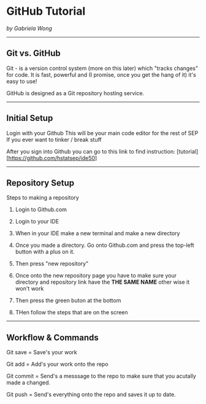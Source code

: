 # GitHub Tutorial

_by Gabriela Wong_

---
## Git vs. GitHub
Git - is a version control system (more on this later) which "tracks changes" for code. It is fast, powerful and (I promise, once you get the hang of it) it's easy to use! 

GitHub is designed as a Git repository hosting service.


---
## Initial Setup

Login with your Github
This will be your main code editor for the rest of SEP
If you ever want to tinker / break stuff

After you sign into Github you can go to this link to find instruction: [tutorial][https://github.com/hstatsep/ide50]


---
## Repository Setup

Steps to making a repository

1) Login to Github.com

2) Login to your IDE 

3) When in your IDE make a new terminal and make a new directory 

4) Once you made a directory. Go onto Github.com and press the top-left button with a plus on it.

5) Then press "new repository" 

6) Once onto the new repository page you have to make sure your directory and repository link have the **THE SAME NAME** other wise it won't work

7) Then press the green buton at the bottom

8) THen follow the steps that are on the screen

---
## Workflow & Commands

Git save = Save's your work 

Git add = Add's your work onto the repo

Git commit = Send's a messsage to the repo to make sure that you acutally made a changed.

Git push = Send's everything onto the repo and saves it up to date.
